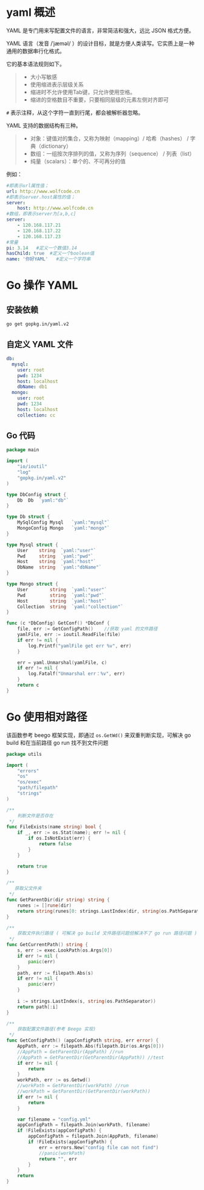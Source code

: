 # yaml 概述

YAML 是专门用来写配置文件的语言，非常简洁和强大，远比 JSON 格式方便。 

YAML 语言（发音 /ˈjæməl/ ）的设计目标，就是方便人类读写。它实质上是一种通用的数据串行化格式。

它的基本语法规则如下。

> - 大小写敏感
> - 使用缩进表示层级关系
> - 缩进时不允许使用Tab键，只允许使用空格。
> - 缩进的空格数目不重要，只要相同层级的元素左侧对齐即可

`#` 表示注释，从这个字符一直到行尾，都会被解析器忽略。

YAML 支持的数据结构有三种。

> - 对象：键值对的集合，又称为映射（mapping）/ 哈希（hashes） / 字典（dictionary）
> - 数组：一组按次序排列的值，又称为序列（sequence） / 列表（list）
> - 纯量（scalars）：单个的、不可再分的值

例如：

```yaml
#即表示url属性值；
url: http://www.wolfcode.cn 
#即表示server.host属性的值；
server:
    host: http://www.wolfcode.cn 
#数组，即表示server为[a,b,c]
server:
    - 120.168.117.21
    - 120.168.117.22
    - 120.168.117.23
#常量
pi: 3.14   #定义一个数值3.14
hasChild: true  #定义一个boolean值
name: '你好YAML'   #定义一个字符串
```

# Go 操作 YAML

## 安装依赖

`go get gopkg.in/yaml.v2`

## 自定义 YAML 文件

```yaml
db:
  mysql:
    user: root
    pwd: 1234
    host: localhost
    dbName: db1
  mongo:
  	user: root
  	pwd: 1234
  	host: localhost
  	collection: cc
```



## Go 代码

```go
package main

import (
    "io/ioutil"
    "log"
    "gopkg.in/yaml.v2"
)

type DbConfig struct {
    Db	Db	`yaml:"db"`
}

type Db struct {
    MySqlConfig	Mysql	`yaml:"mysql"`
    MongoConfig Mongo	`yaml:"mongo"`
}

type Mysql struct {
    User	string	`yaml:"user"`
    Pwd		string	`yaml:"pwd"`
    Host	string	`yaml:"host"`
    DbName	string	`yaml:"dbName"`
}

type Mongo struct {
    User		string	`yaml:"user"`
    Pwd			string	`yaml:"pwd"`
    Host		string	`yaml:"host"`
    Collection	string	`yaml:"collection"`
}

func (c *DbConfig) GetConf() *DbConf {
	file, err := GetConfigPath()	//获取 yaml 的文件路径
	yamlFile, err := ioutil.ReadFile(file)
	if err != nil {
		log.Printf("yamlFile get err %v", err)
	}

	err = yaml.Unmarshal(yamlFile, c)
	if err != nil {
		log.Fatalf("Unmarshal err：%v", err)
	}
	return c
}

```

# Go 使用相对路径

该函数参考 beego 框架实现，即通过 `os.GetWd()` 来双重判断实现，可解决 go build 和在当前路径 go run 找不到文件问题

```go
package utils

import (
	"errors"
	"os"
	"os/exec"
	"path/filepath"
	"strings"
)

/**
	判断文件是否存在
 */
func FileExists(name string) bool {
	if _, err := os.Stat(name); err != nil {
		if os.IsNotExist(err) {
			return false
		}
	}

	return true
}

/**
   获取父文件夹
 */
func GetParentDir(dir string) string {
	runes := []rune(dir)
	return string(runes[0: strings.LastIndex(dir, string(os.PathSeparator))])
}

/**
	获取文件执行路径 ( 可解决 go build 文件路径问题但解决不了 go run 路径问题 )
 */
func GetCurrentPath() string {
	s, err := exec.LookPath(os.Args[0])
	if err != nil {
		panic(err)
	}
	path, err := filepath.Abs(s)
	if err != nil {
		panic(err)
	}
	
	i := strings.LastIndex(s, string(os.PathSeparator))
	return path[:i]
}

/**
	获取配置文件路径(参考 Beego 实现)
 */
func GetConfigPath() (appConfigPath string, err error) {
	AppPath, err := filepath.Abs(filepath.Dir(os.Args[0]))
	//AppPath = GetParentDir(AppPath) //run
	//AppPath = GetParentDir(GetParentDir(AppPath)) //test
	if err != nil {
		return
	}
	workPath, err := os.Getwd()
	//workPath = GetParentDir(workPath) //run
	//workPath = GetParentDir(GetParentDir(workPath))
	if err != nil {
		return
	}

	var filename = "config.yml"
	appConfigPath = filepath.Join(workPath, filename)
	if !FileExists(appConfigPath) {
		appConfigPath = filepath.Join(AppPath, filename)
		if !FileExists(appConfigPath) {
			err = errors.New("config file can not find")
			//panic(workPath)
			return "", err
		}
	}
	return
}

```

